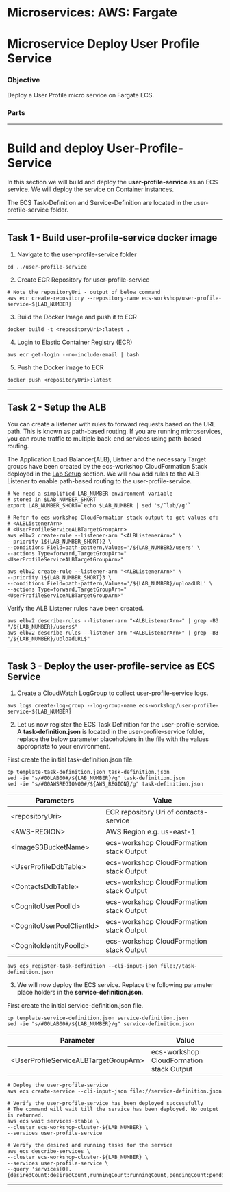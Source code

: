 # Microservices: AWS: Fargate
# Microservice Deploy User Profile Service

### Objective

Deploy a User Profile micro service on Fargate ECS.

### Parts



___

# Build and deploy User-Profile-Service

In this section we will build and deploy the **user-profile-service** as an ECS service. We will deploy the service on Container instances.

The ECS Task-Definition and Service-Definition are located in the user-profile-service folder.

___

## Task 1 - Build user-profile-service docker image

1. Navigate to the user-profile-service folder

~~~shell
cd ../user-profile-service
~~~

2. Create ECR Repository for user-profile-service

~~~shell
# Note the repositoryUri - output of below command
aws ecr create-repository --repository-name ecs-workshop/user-profile-service-${LAB_NUMBER}
~~~

3. Build the Docker Image and push it to ECR

~~~shell
docker build -t <repositoryUri>:latest .
~~~

4. Login to Elastic Container Registry (ECR)

~~~shell
aws ecr get-login --no-include-email | bash
~~~

5. Push the Docker image to ECR

~~~shell
docker push <repositoryUri>:latest
~~~

___

## Task 2 - Setup the ALB

You can create a listener with rules to forward requests based on the URL path. This is known as path-based routing. If you are running microservices, you can route traffic to multiple back-end services using path-based routing.

The Application Load Balancer(ALB), Listner and the necessary Target groups have been created by the ecs-workshop CloudFormation Stack deployed in the [Lab Setup](lab-guides/lab-setup.md) section. We will now add rules to the ALB Listener to enable path-based routing to the user-profile-service.

~~~shell
# We need a simplified LAB_NUMBER environment variable
# stored in $LAB_NUMBER_SHORT
export LAB_NUMBER_SHORT=`echo $LAB_NUMBER | sed 's/^lab//g'`

# Refer to ecs-workshop CloudFormation stack output to get values of:
# <ALBListenerArn>
# <UserProfileServiceALBTargetGroupArn>
aws elbv2 create-rule --listener-arn "<ALBListenerArn>" \
--priority 1${LAB_NUMBER_SHORT}2 \
--conditions Field=path-pattern,Values='/${LAB_NUMBER}/users' \
--actions Type=forward,TargetGroupArn="<UserProfileServiceALBTargetGroupArn>"

aws elbv2 create-rule --listener-arn "<ALBListenerArn>" \
--priority 1${LAB_NUMBER_SHORT}3 \
--conditions Field=path-pattern,Values='/${LAB_NUMBER}/uploadURL' \
--actions Type=forward,TargetGroupArn="<UserProfileServiceALBTargetGroupArn>"
~~~

Verify the ALB Listener rules have been created.

~~~shell
aws elbv2 describe-rules --listener-arn "<ALBListenerArn>" | grep -B3 "/${LAB_NUMBER}/users$"
aws elbv2 describe-rules --listener-arn "<ALBListenerArn>" | grep -B3 "/${LAB_NUMBER}/uploadURL$"
~~~

___

## Task 3 - Deploy the user-profile-service as ECS Service

1. Create a CloudWatch LogGroup to collect user-profile-service logs.

~~~shell
aws logs create-log-group --log-group-name ecs-workshop/user-profile-service-${LAB_NUMBER}
~~~

2. Let us now register the ECS Task Definition for the user-profile-service. A **task-definition.json** is located in the user-profile-service folder, replace the below parameter placeholders in the file with the values appropriate to your environment.

First create the initial task-definition.json file.

~~~shell
cp template-task-definition.json task-definition.json
sed -ie "s/#00LAB00#/${LAB_NUMBER}/g" task-definition.json
sed -ie "s/#00AWSREGION00#/${AWS_REGION}/g" task-definition.json
~~~

|Parameters                          | Value                                         |
|------------------------------------|-----------------------------------------------|
|&lt;repositoryUri&gt;               | ECR repository Uri of contacts-service        |
|&lt;AWS-REGION&gt;                  | AWS Region e.g. us-east-1                     |
|&lt;ImageS3BucketName&gt;           | ecs-workshop CloudFormation stack Output      |
|&lt;UserProfileDdbTable&gt;         | ecs-workshop CloudFormation stack Output      |
|&lt;ContactsDdbTable&gt;            | ecs-workshop CloudFormation stack Output      |
|&lt;CognitoUserPoolId&gt;           | ecs-workshop CloudFormation stack Output      |
|&lt;CognitoUserPoolClientId&gt;     | ecs-workshop CloudFormation stack Output      |
|&lt;CognitoIdentityPoolId&gt;       | ecs-workshop CloudFormation stack Output      |

~~~shell
aws ecs register-task-definition --cli-input-json file://task-definition.json
~~~

3. We will now deploy the ECS service. Replace the following parameter place holders in the **service-definition.json**.

First create the initial service-definition.json file.

~~~shell
cp template-service-definition.json service-definition.json
sed -ie "s/#00LAB00#/${LAB_NUMBER}/g" service-definition.json
~~~

| Parameter                                 | Value                                    |
|-------------------------------------------|------------------------------------------|
|&lt;UserProfileServiceALBTargetGroupArn&gt;| ecs-workshop CloudFormation stack Output |

~~~shell
# Deploy the user-profile-service
aws ecs create-service --cli-input-json file://service-definition.json

# Verify the user-profile-service has been deployed successfully
# The command will wait till the service has been deployed. No output is returned.
aws ecs wait services-stable \
--cluster ecs-workshop-cluster-${LAB_NUMBER} \
--services user-profile-service

# Verify the desired and running tasks for the service
aws ecs describe-services \
--cluster ecs-workshop-cluster-${LAB_NUMBER} \
--services user-profile-service \
--query 'services[0].{desiredCount:desiredCount,runningCount:runningCount,pendingCount:pendingCount}'
~~~

___
